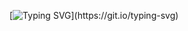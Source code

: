 [![Typing SVG](https://readme-typing-svg.demolab.com?font=Fira+Code&duration=2500&pause=100&color=F6F751&multiline=true&repeat=false&width=435&height=110&lines=Noah+Sabaj;CS+%40+Oakland+University;)](https://git.io/typing-svg)
